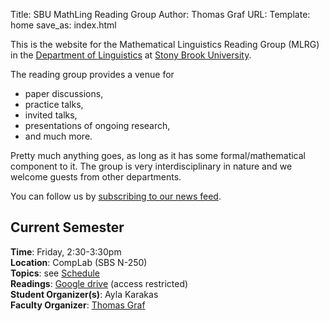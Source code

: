 ﻿Title: SBU MathLing Reading Group
Author: Thomas Graf
URL:
Template: home
save_as: index.html

This is the website for the Mathematical Linguistics Reading Group (MLRG) in the [Department of Linguistics](http://linguistics.stonybrook.edu) at [Stony Brook University](http://www.stonybrook.edu).

The reading group provides a venue for

- paper discussions,
- practice talks,
- invited talks,
- presentations of ongoing research,
- and much more.

Pretty much anything goes, as long as it has some formal/mathematical component to it.
The group is very interdisciplinary in nature and we welcome guests from other departments.

You can follow us by [subscribing to our news feed](http://complab-stonybrook.github.io/mlrg/feeds/all.atom.xml).


## Current Semester

**Time**: Friday, 2:30-3:30pm  
**Location**: CompLab (SBS N-250)  
**Topics**: see [Schedule]({filename}/pages/schedule.mdown)  
**Readings**: [Google drive](https://drive.google.com/a/stonybrook.edu/folderview?id=0B09645QdWLiYVVRjSElwcVkwaTg&usp=sharing) (access restricted)  
**Student Organizer(s)**: Ayla Karakas  
**Faculty Organizer**: [Thomas Graf](http://thomasgraf.net)
